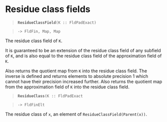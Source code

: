 # Residue class fields

> **`ResidueClassField`**`(K :: FldPadExact)`

> `-> FldFin, Map, Map`

The residue class field of `K`.

It is guaranteed to be an extension of the residue class field of any subfield of `K`, and is also equal to the residue class field of the approximation field of `K`.

Also returns the quotient map from `K` into the residue class field. The inverse is defined and returns elements to absolute precision 1 which cannot have their precision increased further. Also returns the quotient map from the approximation field of `K` into the residue class field.

> **`ResidueClass`**`(K :: FldPadExact`

> `-> FldFinElt`

The residue class of `x`, an element of `ResidueClassField(Parent(x))`.